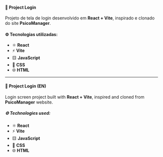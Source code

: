 #### 📌 Project Login  

Projeto de tela de login desenvolvido em **React + Vite**, inspirado e clonado do site **PsicoManager**.  

#### ⚙️ Tecnologias utilizadas:  
- ⚛️ **React**  
- ⚡ **Vite**  
- 🟨 **JavaScript**  
- 🎨 **CSS**  
- 🌐 **HTML**  

---

#### 📌 Project Login (EN)  

Login screen project built with **React + Vite**, inspired and cloned from **PsicoManager** website.  

##### ⚙️ Technologies used:  
- ⚛️ **React**  
- ⚡ **Vite**  
- 🟨 **JavaScript**  
- 🎨 **CSS**  
- 🌐 **HTML**  

